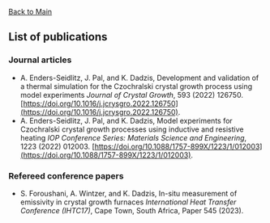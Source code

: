 
[Back to Main](https://nemocrys.github.io)

## List of publications

### Journal articles

- A. Enders-Seidlitz, J. Pal, and K. Dadzis, Development and validation of a thermal simulation for the Czochralski crystal growth process using model experiments *Journal of Crystal Growth*, 593 (2022) 126750. [https://doi.org/10.1016/j.jcrysgro.2022.126750](https://doi.org/10.1016/j.jcrysgro.2022.126750).
- A. Enders-Seidlitz, J. Pal, and K. Dadzis, Model experiments for Czochralski crystal growth processes using inductive and resistive heating *IOP Conference Series: Materials Science and Engineering*, 1223 (2022) 012003. [https://doi.org/10.1088/1757-899X/1223/1/012003](https://doi.org/10.1088/1757-899X/1223/1/012003).

### Refereed conference papers
- S. Foroushani, A. Wintzer, and K. Dadzis, In-situ measurement of emissivity in crystal growth furnaces *International Heat Transfer Conference (IHTC17)*, Cape Town, South Africa, Paper 545 (2023). 

